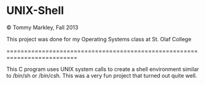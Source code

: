 UNIX-Shell
==========

© Tommy Markley, Fall 2013

This project was done for my Operating Systems class at St. Olaf College

==========================================================================

This C program uses UNIX system calls to create a shell environment similar to /bin/sh or /bin/csh. This was a very
fun project that turned out quite well.
